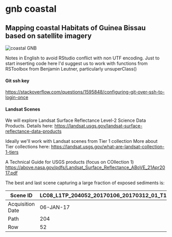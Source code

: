 # gnb coastal
## Mapping coastal Habitats of Guinea Bissau based on satellite imagery
![coastal GNB](https://github.com/PauloEduardoCardoso/gnb_coastal/blob/master/img/coastal_gnb_20170106.png)


Notes in English to avoid RStudio conflict with non UTF encoding.
Just to start inserting code here
I'd suggest us to work with functions from RSToolbox from Benjamin Leutner, particularly
unsuperClass()

#### Git ssh key
https://stackoverflow.com/questions/1595848/configuring-git-over-ssh-to-login-once
 
#### Landsat Scenes
We will explore Landsat Surface Reflectance Level-2 Science Data Products.
Details here:
https://landsat.usgs.gov/landsat-surface-reflectance-data-products
 
Ideally we'll work with Landsat scenes from Tier 1 collection
More about Tier collections here:
https://landsat.usgs.gov/what-are-landsat-collection-1-tiers
 
A Technical Guide for USGS products (focus on COllection 1)
https://above.nasa.gov/pdfs/Landsat_Surface_Reflectance_ABoVE_21Apr2017.pdf
 
The best and last scene capturing a large fraction of exposed sediments is:

Scene ID         | LC08_L1TP_204052_20170106_20170312_01_T1
---------------- | ----------------------------------------
Acquisition Date | 06-JAN-17
Path             | 204
Row              | 52
